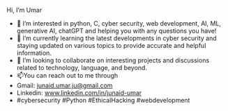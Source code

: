 Hi, I’m Umar
- 👀 I’m interested in python, C, cyber security, web development, AI, ML, generative AI, chatGPT and helping you with any questions you have!
- 🌱 I’m currently learning  the latest developments in cyber security and staying updated on various topics to provide accurate and helpful information.
- 💞️ I’m looking to collaborate on  interesting projects and discussions related to technology, language, and beyond.
- 📫You can reach out to me through 
-    Gmail: junaid.umar.ju@gmail.com
-    Linkedin: www.linkedin.com/in/junaid-umar
-    #cybersecurity #Python #EthicalHacking #webdevelopment 

<!---
Umaralp/Umaralp is a ✨ special ✨ repository because its `README.md` (this file) appears on your GitHub profile.
You can click the Preview link to take a look at your changes.
--->
